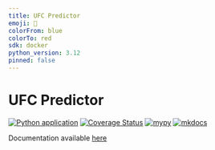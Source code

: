 ```yaml
---
title: UFC Predictor
emoji: 🥋
colorFrom: blue
colorTo: red
sdk: docker
python_version: 3.12
pinned: false
---
```


# UFC Predictor

[![Python application](https://github.com/balaustrada/ufcpredictor/actions/workflows/python-app.yml/badge.svg)](https://github.com/balaustrada/ufcpredictor/actions/workflows/python-app.yml/)
[![Coverage Status](https://coveralls.io/repos/github/balaustrada/ufcpredictor/badge.svg?branch=main)](https://coveralls.io/github/balaustrada/ufcpredictor?branch=main)
[![mypy](https://github.com/balaustrada/ufcpredictor/actions/workflows/mypy.yml/badge.svg)](https://github.com/balaustrada/ufcpredictor/actions/workflows/mypy.yml)
[![mkdocs](https://github.com/balaustrada/ufcpredictor/actions/workflows/mkdocs.yml/badge.svg)](https://github.com/balaustrada/ufcpredictor/actions/workflows/mkdocs.yml)

Documentation available [here](https://balaustrada.github.io/ufcpredictor/)
